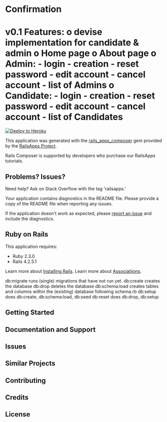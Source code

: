 Confirmation
================
v0.1
Features:
o devise implementation for candidate & admin
o Home page
o About page
o Admin:
    - login
    - creation
    - reset password
    - edit account
    - cancel account
    - list of Admins
o Candidate:
    - login
    - creation
    - reset password
    - edit account
    - cancel account
    - list of Candidates
================

[![Deploy to Heroku](https://www.herokucdn.com/deploy/button.png)](https://heroku.com/deploy)

This application was generated with the [rails_apps_composer](https://github.com/RailsApps/rails_apps_composer) gem
provided by the [RailsApps Project](http://railsapps.github.io/).

Rails Composer is supported by developers who purchase our RailsApps tutorials.

Problems? Issues?
-----------

Need help? Ask on Stack Overflow with the tag 'railsapps.'

Your application contains diagnostics in the README file. Please provide a copy of the README file when reporting any issues.

If the application doesn't work as expected, please [report an issue](https://github.com/RailsApps/rails_apps_composer/issues)
and include the diagnostics.

Ruby on Rails
-------------

This application requires:

- Ruby 2.3.0
- Rails 4.2.5.1

Learn more about [Installing Rails](http://railsapps.github.io/installing-rails.html).
Learn more about [Associatiions](http://guides.rubyonrails.org/association_basics.html).

db:migrate runs (single) migrations that have not run yet.
db:create creates the database
db:drop deletes the database
db:schema:load creates tables and columns within the (existing) database following schema.rb
db:setup does db:create, db:schema:load, db:seed
db:reset does db:drop, db:setup

Getting Started
---------------

Documentation and Support
-------------------------

Issues
-------------

Similar Projects
----------------

Contributing
------------

Credits
-------

License
-------
